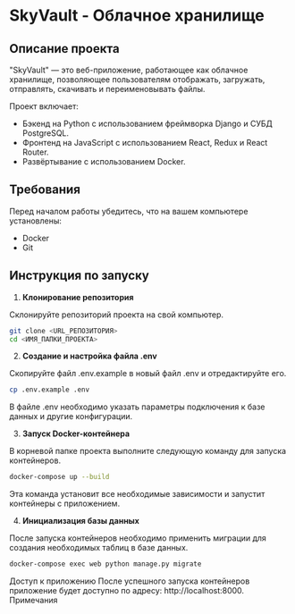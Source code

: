 # SkyVault - Облачное хранилище

## Описание проекта

"SkyVault" — это веб-приложение, работающее как облачное хранилище, позволяющее пользователям отображать, загружать, отправлять, скачивать и переименовывать файлы.

Проект включает:
- Бэкенд на Python с использованием фреймворка Django и СУБД PostgreSQL.
- Фронтенд на JavaScript с использованием React, Redux и React Router.
- Развёртывание с использованием Docker.

## Требования

Перед началом работы убедитесь, что на вашем компьютере установлены:
- Docker
- Git

## Инструкция по запуску

1. **Клонирование репозитория**
   
Склонируйте репозиторий проекта на свой компьютер.
```bash
git clone <URL_РЕПОЗИТОРИЯ>
cd <ИМЯ_ПАПКИ_ПРОЕКТА>
```
2. **Создание и настройка файла .env** 
   
Скопируйте файл .env.example в новый файл .env и отредактируйте его.
```bash
cp .env.example .env
```
В файле .env необходимо указать параметры подключения к базе данных и другие конфигурации.

3. **Запуск Docker-контейнера** 
   
В корневой папке проекта выполните следующую команду для запуска контейнеров.
```bash
docker-compose up --build
```
Эта команда установит все необходимые зависимости и запустит контейнеры с приложением.

4. **Инициализация базы данных** 
   
После запуска контейнеров необходимо применить миграции для создания необходимых таблиц в базе данных.
```bash
docker-compose exec web python manage.py migrate
```

Доступ к приложению После успешного запуска контейнеров приложение будет доступно по адресу: http://localhost:8000.
Примечания


